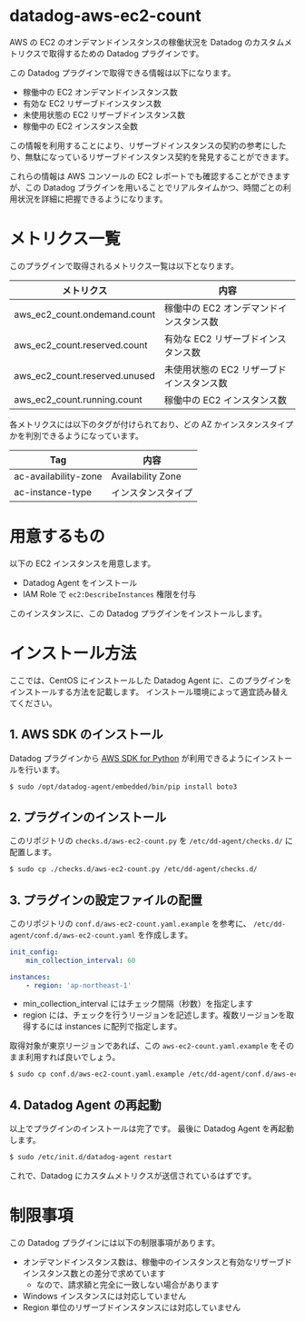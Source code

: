 # datadog-aws-ec2-count
AWS の EC2 のオンデマンドインスタンスの稼働状況を Datadog のカスタムメトリクスで取得するための Datadog プラグインです。

この Datadog プラグインで取得できる情報は以下になります。

- 稼働中の EC2 オンデマンドインスタンス数
- 有効な EC2 リザーブドインスタンス数
- 未使用状態の EC2 リザーブドインスタンス数
- 稼働中の EC2 インスタンス全数

この情報を利用することにより、リザーブドインスタンスの契約の参考にしたり、無駄になっているリザーブドインスタンス契約を発見することができます。

これらの情報は AWS コンソールの EC2 レポートでも確認することができますが、この Datadog プラグインを用いることでリアルタイムかつ、時間ごとの利用状況を詳細に把握できるようになります。

# メトリクス一覧

このプラグインで取得されるメトリクス一覧は以下となります。

| メトリクス | 内容 |
|-|-|
| aws_ec2_count.ondemand.count | 稼働中の EC2 オンデマンドインスタンス数 |
| aws_ec2_count.reserved.count | 有効な EC2 リザーブドインスタンス数 |
| aws_ec2_count.reserved.unused | 未使用状態の EC2 リザーブドインスタンス数 |
| aws_ec2_count.running.count | 稼働中の EC2 インスタンス数 |

各メトリクスには以下のタグが付けられており、どの AZ かインスタンスタイプかを判別できるようになっています。

| Tag | 内容 |
|-|-|
| ac-availability-zone | Availability Zone |
| ac-instance-type | インスタンスタイプ |

# 用意するもの

以下の EC2 インスタンスを用意します。

- Datadog Agent をインストール
- IAM Role で `ec2:DescribeInstances` 権限を付与

このインスタンスに、この Datadog プラグインをインストールします。

# インストール方法

ここでは、CentOS にインストールした Datadog Agent に、このプラグインをインストールする方法を記載します。
インストール環境によって適宜読み替えてください。

## 1. AWS SDK のインストール

Datadog プラグインから [AWS SDK for Python](https://aws.amazon.com/jp/sdk-for-python/) が利用できるようにインストールを行います。

```bash
$ sudo /opt/datadog-agent/embedded/bin/pip install boto3
```

## 2. プラグインのインストール
このリポジトリの `checks.d/aws-ec2-count.py` を `/etc/dd-agent/checks.d/` に配置します。

```bash
$ sudo cp ./checks.d/aws-ec2-count.py /etc/dd-agent/checks.d/
```

## 3. プラグインの設定ファイルの配置
このリポジトリの `conf.d/aws-ec2-count.yaml.example` を参考に、 `/etc/dd-agent/conf.d/aws-ec2-count.yaml` を作成します。

```yaml:aws-ec2-count.yaml
init_config:
    min_collection_interval: 60

instances:
    - region: 'ap-northeast-1'
```

- min_collection_interval にはチェック間隔（秒数）を指定します
- region には、チェックを行うリージョンを記述します。複数リージョンを取得するには instances に配列で指定します。

取得対象が東京リージョンであれば、この `aws-ec2-count.yaml.example` をそのまま利用すれば良いでしょう。

```bash
$ sudo cp conf.d/aws-ec2-count.yaml.example /etc/dd-agent/conf.d/aws-ec2-count.yaml
```

## 4. Datadog Agent の再起動
以上でプラグインのインストールは完了です。
最後に Datadog Agent を再起動します。

```bash
$ sudo /etc/init.d/datadog-agent restart
```

これで、Datadog にカスタムメトリクスが送信されているはずです。

# 制限事項
この Datadog プラグインには以下の制限事項があります。

- オンデマンドインスタンス数は、稼働中のインスタンスと有効なリザーブドインスタンス数との差分で求めています
  - なので、請求額と完全に一致しない場合があります
- Windows インスタンスには対応していません
- Region 単位のリザーブドインスタンスには対応していません
